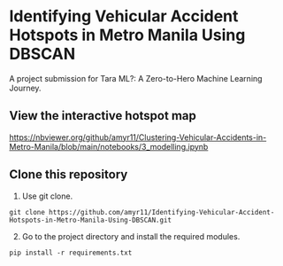 # Identifying Vehicular Accident Hotspots in Metro Manila Using DBSCAN
A project submission for Tara ML?: A Zero-to-Hero Machine Learning Journey.

## View the interactive hotspot map
https://nbviewer.org/github/amyr11/Clustering-Vehicular-Accidents-in-Metro-Manila/blob/main/notebooks/3_modelling.ipynb

## Clone this repository
1. Use git clone.
```
git clone https://github.com/amyr11/Identifying-Vehicular-Accident-Hotspots-in-Metro-Manila-Using-DBSCAN.git
```
2. Go to the project directory and install the required modules.
```
pip install -r requirements.txt
```

